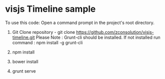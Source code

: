 # visjs Timeline sample

To use this code: Open a command prompt in the project's root directory.

1) Git Clone repository - git clone https://github.com/zconsolution/visjs-timeline.git Please Note : Grunt-cli should be installed. If not installed run command : npm install -g grunt-cli

2) npm install

3) bower install

4) grunt serve
